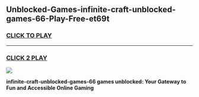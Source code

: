 
## Unblocked-Games-infinite-craft-unblocked-games-66-Play-Free-et69t
<h3>
<a href="https://premium76.site?title=infinite-craft-unblocked-games-66&ref=21A">CLICK TO PLAY</a></h3>
<hr>

<h3>
<a href="https://premium76.site?title=infinite-craft-unblocked-games-66&ref=21A">CLICK 2 PLAY</a>
  
</h3>

<a href="https://premium76.site?title=infinite-craft-unblocked-games-66&ref=21A"><img src="https://clearcache.store/games.png"></a>


**infinite-craft-unblocked-games-66 games unblocked: Your Gateway to Fun and Accessible Online Gaming**
